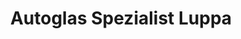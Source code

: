 ---
title: "Autoglas Spezialist Luppa"
url: /wermsdorf/autoglas-spezialist-luppa/
shop: Autowerkstatt
---